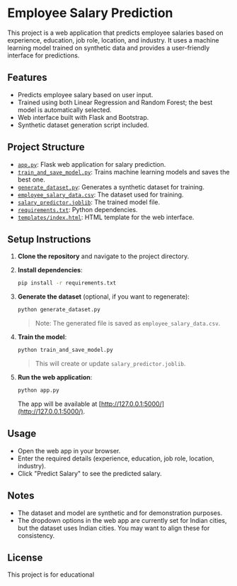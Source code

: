 # Employee Salary Prediction

This project is a web application that predicts employee salaries based on experience, education, job role, location, and industry. It uses a machine learning model trained on synthetic data and provides a user-friendly interface for predictions.

## Features

- Predicts employee salary based on user input.
- Trained using both Linear Regression and Random Forest; the best model is automatically selected.
- Web interface built with Flask and Bootstrap.
- Synthetic dataset generation script included.

## Project Structure

- [`app.py`](app.py): Flask web application for salary prediction.
- [`train_and_save_model.py`](train_and_save_model.py): Trains machine learning models and saves the best one.
- [`generate_dataset.py`](generate_dataset.py): Generates a synthetic dataset for training.
- [`employee_salary_data.csv`](employee_salary_data.csv): The dataset used for training.
- [`salary_predictor.joblib`](salary_predictor.joblib): The trained model file.
- [`requirements.txt`](requirements.txt): Python dependencies.
- [`templates/index.html`](templates/index.html): HTML template for the web interface.

## Setup Instructions

1. **Clone the repository** and navigate to the project directory.

2. **Install dependencies**:
    ```sh
    pip install -r requirements.txt
    ```

3. **Generate the dataset** (optional, if you want to regenerate):
    ```sh
    python generate_dataset.py
    ```
    > Note: The generated file is saved as `employee_salary_data.csv`.

4. **Train the model**:
    ```sh
    python train_and_save_model.py
    ```
    > This will create or update `salary_predictor.joblib`.

5. **Run the web application**:
    ```sh
    python app.py
    ```
    The app will be available at [http://127.0.0.1:5000/](http://127.0.0.1:5000/).

## Usage

- Open the web app in your browser.
- Enter the required details (experience, education, job role, location, industry).
- Click "Predict Salary" to see the predicted salary.

## Notes

- The dataset and model are synthetic and for demonstration purposes.
- The dropdown options in the web app are currently set for Indian cities, but the dataset uses Indian cities. You may want to align these for consistency.

## License

This project is for educational
